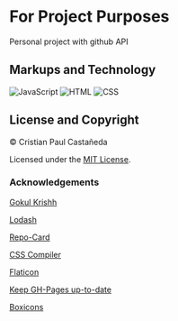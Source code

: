 # For Project Purposes
Personal project with github API

## Markups and Technology
![JavaScript](https://img.icons8.com/color/30/javascript.png)
![HTML](https://img.icons8.com/color/30/html-filetype.png)
![CSS](https://img.icons8.com/color/30/css-filetype.png)

## License and Copyright

 © Cristian Paul Castañeda
 
 Licensed under the [MIT License](LICENSE).

### Acknowledgements

[Gokul Krishh](https://gist.github.com/gokulkrishh/242e68d1ee94ad05f488)

[Lodash](https://lodash.com)

[Repo-Card](https://github.com/Tarptaeya/repo-card)

[CSS Compiler](https://www.cssportal.com/css-optimize)

[Flaticon](https://www.flaticon.com)

[Keep GH-Pages up-to-date](https://gist.github.com/mandiwise/44d1edce18f2ffb14f63)

[Boxicons](https://boxicons.com/)
